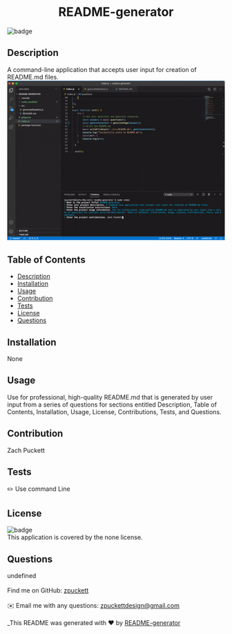 
<h1 align="center"> README-generator </h1>
  
![badge](https://img.shields.io/badge/license-none-brightgreen)<br />
## Description
A command-line application that accepts user input for creation of README.md files.
![ScreenShot](src/ezgif.com-gif-maker.gif)
## Table of Contents
- [Description](#description)
- [Installation](#installation)
- [Usage](#usage)
- [Contribution](#contributing)
- [Tests](#tests)
- [License](#license)
- [Questions](#questions)
## Installation
None
## Usage
Use for professional, high-quality README.md that is generated by user input from a series of questions for sections entitled Description, Table of Contents, Installation, Usage, License, Contributions, Tests, and Questions.
## Contribution
Zach Puckett
## Tests
✏️ Use command Line
## License
![badge](https://img.shields.io/badge/license-none-brightgreen)
<br />
This application is covered by the none license. 
## Questions
 undefined<br />
<br />
Find me on GitHub: [zpuckett](https://github.com/zpuckett)<br />
<br />
✉️ Email me with any questions: zpuckettdesign@gmail.com<br /><br />
_This README was generated with ❤️ by [README-generator](https://github.com/zpuckett/README-generator) 
    
